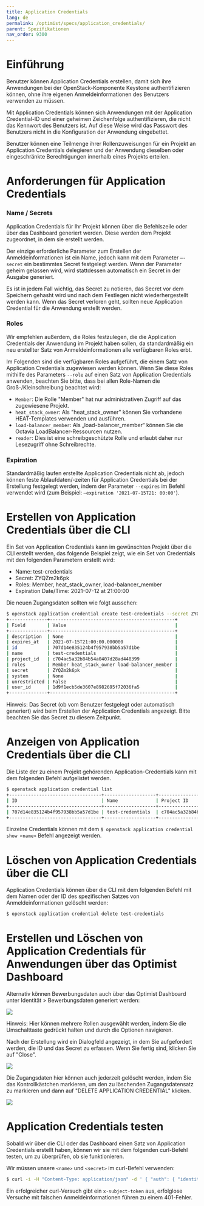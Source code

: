```yaml
---
title: Application Credentials
lang: de
permalink: /optimist/specs/application_credentials/
parent: Spezifikationen
nav_order: 9300
---
```


# Einführung

Benutzer können Application Credentials erstellen, damit sich ihre Anwendungen bei der OpenStack-Komponente Keystone authentifizieren können, ohne ihre eigenen Anmeldeinformationen des Benutzers verwenden zu müssen.

Mit Application Credentials können sich Anwendungen mit der Application Credential-ID und einer geheimen Zeichenfolge authentifizieren, die nicht das Kennwort des Benutzers ist. Auf diese Weise wird das Passwort des Benutzers nicht in die Konfiguration der Anwendung eingebettet.

Benutzer können eine Teilmenge ihrer Rollenzuweisungen für ein Projekt an Application Credentials delegieren und der Anwendung dieselben oder eingeschränkte Berechtigungen innerhalb eines Projekts erteilen.

# Anforderungen für Application Credentials

### Name / Secrets

Application Credentials für Ihr Projekt können über die Befehlszeile oder über das Dashboard generiert werden. Diese werden dem Projekt zugeordnet, in dem sie erstellt werden.

Der einzige erforderliche Parameter zum Erstellen der Anmeldeinformationen ist ein Name, jedoch kann mit dem Parameter `—-secret` ein bestimmtes Secret festgelegt werden. Wenn der Parameter geheim gelassen wird, wird stattdessen automatisch ein Secret in der Ausgabe generiert.

 Es ist in jedem Fall wichtig, das Secret zu notieren, das Secret vor dem Speichern gehasht wird und nach dem Festlegen nicht wiederhergestellt werden kann. Wenn das Secret verloren geht, sollten neue Application Credential für die Anwendung erstellt werden.

### Roles

Wir empfehlen außerdem, die Roles festzulegen, die die Application Credentials der Anwendung im Projekt haben sollen, da standardmäßig ein neu erstellter Satz von Anmeldeinformationen alle verfügbaren Roles erbt.

Im Folgenden sind die verfügbaren Roles aufgeführt, die einem Satz von Application Credentials zugewiesen werden können. Wenn Sie diese Roles mithilfe des Parameters `--role` auf einen Satz von Application Credentials anwenden, beachten Sie bitte, dass bei allen Role-Namen die Groß-/Kleinschreibung beachtet wird:

- `Member`: Die Rolle "Member" hat nur administrativen Zugriff auf das zugewiesene Projekt.
- `heat_stack_owner`: Als "heat_stack_owner" können Sie vorhandene HEAT-Templates verwenden und ausführen.
- `load-balancer_member`: Als „load-balancer_member“ können Sie die Octavia LoadBalancer-Ressourcen nutzen.
- `reader`: Dies ist eine schreibgeschützte Rolle und erlaubt daher nur Lesezugriff ohne Schreibrechte.

### Expiration

Standardmäßig laufen erstellte Application Credentials nicht ab, jedoch können feste Ablaufdaten/-zeiten für Application Credentials bei der Erstellung festgelegt werden, indem der Parameter `--expires` im Befehl verwendet wird (zum Beispiel: `—expiration '2021-07-15T21: 00:00'`).

# Erstellen von Application Credentials über die CLI

Ein Set von Application Credentials kann im gewünschten Projekt über die CLI erstellt werden, das folgende Beispiel zeigt, wie ein Set von Credentials mit den folgenden Parametern erstellt wird:

- Name: test-credentials
- Secret: ZYQZm2k6pk
- Roles: Member, heat_stack_owner, load-balancer_member
- Expiration Date/Time: 2021-07-12 at 21:00:00

Die neuen Zugangsdaten sollten wie folgt aussehen:

```bash
$ openstack application credential create test-credentials --secret ZYQZm2k6pk --role Member --role heat_stack_owner --role load-balancer_member --expiration '2021-07-15T21:00:00'
+--------------+----------------------------------------------+
| Field        | Value                                        |
+--------------+----------------------------------------------+
| description  | None                                         |
| expires_at   | 2021-07-15T21:00:00.000000                   |
| id           | 707d14e835124b4f957938bb5a57d1be             |
| name         | test-credentials                             |
| project_id   | c704ac5a32b84b54a0407d28ad448399             |
| roles        | Member heat_stack_owner load-balancer_member |
| secret       | ZYQZm2k6pk                                   |
| system       | None                                         |
| unrestricted | False                                        |
| user_id      | 1d9f1ecb5de3607e8982695f72036fa5             |
+--------------+----------------------------------------------+
```

Hinweis: Das Secret (ob vom Benutzer festgelegt oder automatisch generiert) wird beim Erstellen der Application Credentials angezeigt. Bitte beachten Sie das Secret zu diesem Zeitpunkt.

# Anzeigen von Application Credentials über die CLI

Die Liste der zu einem Projekt gehörenden Application-Credentials kann mit dem folgenden Befehl aufgelistet werden.

```bash
$ openstack application credential list
+----------------------------------+-------------------+----------------------------------+-------------+------------+
| ID                               | Name              | Project ID                       | Description | Expires At |
+----------------------------------+-------------------+----------------------------------+-------------+------------+
| 707d14e835124b4f957938bb5a57d1be | test-credentials  | c704ac5a32b84b54a0407d28ad448399 | None        | None       |
+----------------------------------+-------------------+----------------------------------+-------------+------------+
```

Einzelne Credentials können mit dem `$ openstack application credential show <name>` Befehl angezeigt werden.

# Löschen von Application Credentials über die CLI

Application Credentials können über die CLI mit dem folgenden Befehl mit dem Namen oder der ID des spezifischen Satzes von Anmeldeinformationen gelöscht werden:

```bash
$ openstack application credential delete test-credentials
```

# Erstellen und Löschen von Application Credentials für Anwendungen über das Optimist Dashboard

Alternativ können Bewerbungsdaten auch über das Optimist Dashboard unter Identität > Bewerbungsdaten generiert werden:

![](attachments/createappcredentials.png)

Hinweis: Hier können mehrere Rollen ausgewählt werden, indem Sie die Umschalttaste gedrückt halten und durch die Optionen navigieren.

Nach der Erstellung wird ein Dialogfeld angezeigt, in dem Sie aufgefordert werden, die ID und das Secret zu erfassen. Wenn Sie fertig sind, klicken Sie auf "Close".

![](attachments/secretappcredentials.png)

Die Zugangsdaten hier können auch jederzeit gelöscht werden, indem Sie das Kontrollkästchen markieren, um den zu löschenden Zugangsdatensatz zu markieren und dann auf "DELETE APPLICATION CREDENTIAL" klicken.

![](attachments/deleteappcredentials.png)

# Application Credentials testen

Sobald wir über die CLI oder das Dashboard einen Satz von Application Credentials erstellt haben, können wir sie mit dem folgenden curl-Befehl testen, um zu überprüfen, ob sie funktionieren.

Wir müssen unsere `<name>` und `<secret>` im curl-Befehl verwenden:

```bash
$ curl -i -H "Content-Type: application/json" -d ' { "auth": { "identity": { "methods": ["application_credential"],  "application_credential": {  "id": “<id>", "secret": “<secret>"}}}}' "[https://identity.optimist.innovo.cloud/v3/auth/tokens](https://identity.optimist.innovo.cloud/v3/auth/tokens)"
```

Ein erfolgreicher curl-Versuch gibt ein `x-subject-token` aus, erfolglose Versuche mit falschen Anmeldeinformationen führen zu einem 401-Fehler.
